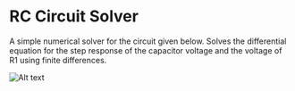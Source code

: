 # RC Circuit Solver 

A simple numerical solver for the circuit given below. Solves the differential equation for the step response of the capacitor voltage and the voltage of R1 using finite differences.

![Alt text](https://github.com/j-asefa/RC_Circuit_FiniteDifferences/blob/master/Circuit.png/raw=true "Circuit")
